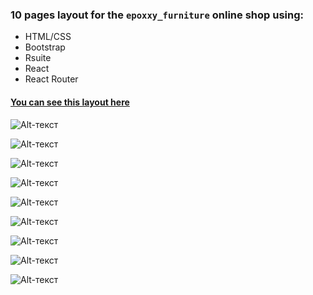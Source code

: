 ###  10 pages layout for the `epoxxy_furniture` online shop using:
- HTML/CSS
- Bootstrap
- Rsuite
- React
- React Router

#### [You can see this layout here](https://epoxxyfurniture.vercel.app/)

![Alt-текст](./src/assets/images/epoxxy_1.png)

![Alt-текст](./src/assets/images/epoxxy_2.png)

![Alt-текст](./src/assets/images/epoxxy_3.png)

![Alt-текст](./src/assets/images/epoxxy_4.png)

![Alt-текст](./src/assets/images/epoxxy_5.png)

![Alt-текст](./src/assets/images/epoxxy_6.png)

![Alt-текст](./src/assets/images/epoxxy_7.png)

![Alt-текст](./src/assets/images/epoxxy_8.png)

![Alt-текст](./src/assets/images/epoxxy_9.png)